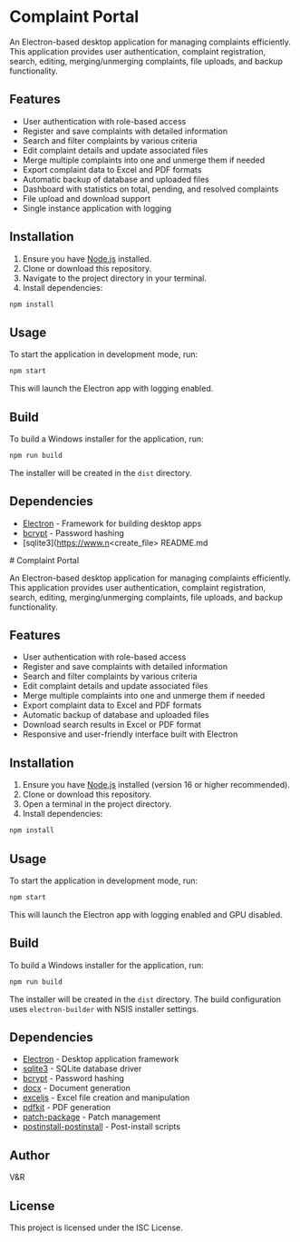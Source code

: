 # Complaint Portal

An Electron-based desktop application for managing complaints efficiently. This application provides user authentication, complaint registration, search, editing, merging/unmerging complaints, file uploads, and backup functionality.

## Features

- User authentication with role-based access
- Register and save complaints with detailed information
- Search and filter complaints by various criteria
- Edit complaint details and update associated files
- Merge multiple complaints into one and unmerge them if needed
- Export complaint data to Excel and PDF formats
- Automatic backup of database and uploaded files
- Dashboard with statistics on total, pending, and resolved complaints
- File upload and download support
- Single instance application with logging

## Installation

1. Ensure you have [Node.js](https://nodejs.org/) installed.
2. Clone or download this repository.
3. Navigate to the project directory in your terminal.
4. Install dependencies:

```bash
npm install
```

## Usage

To start the application in development mode, run:

```bash
npm start
```

This will launch the Electron app with logging enabled.

## Build

To build a Windows installer for the application, run:

```bash
npm run build
```

The installer will be created in the `dist` directory.

## Dependencies

- [Electron](https://www.electronjs.org/) - Framework for building desktop apps
- [bcrypt](https://www.npmjs.com/package/bcrypt) - Password hashing
- [sqlite3](https://www.n<create_file>
<path>README.md</path>
<content>
# Complaint Portal

An Electron-based desktop application for managing complaints efficiently. This application provides user authentication, complaint registration, search, editing, merging/unmerging complaints, file uploads, and backup functionality.

## Features

- User authentication with role-based access
- Register and save complaints with detailed information
- Search and filter complaints by various criteria
- Edit complaint details and update associated files
- Merge multiple complaints into one and unmerge them if needed
- Export complaint data to Excel and PDF formats
- Automatic backup of database and uploaded files
- Download search results in Excel or PDF format
- Responsive and user-friendly interface built with Electron

## Installation

1. Ensure you have [Node.js](https://nodejs.org/) installed (version 16 or higher recommended).
2. Clone or download this repository.
3. Open a terminal in the project directory.
4. Install dependencies:

```bash
npm install
```

## Usage

To start the application in development mode, run:

```bash
npm start
```

This will launch the Electron app with logging enabled and GPU disabled.

## Build

To build a Windows installer for the application, run:

```bash
npm run build
```

The installer will be created in the `dist` directory. The build configuration uses `electron-builder` with NSIS installer settings.

## Dependencies

- [Electron](https://www.electronjs.org/) - Desktop application framework
- [sqlite3](https://www.npmjs.com/package/sqlite3) - SQLite database driver
- [bcrypt](https://www.npmjs.com/package/bcrypt) - Password hashing
- [docx](https://www.npmjs.com/package/docx) - Document generation
- [exceljs](https://www.npmjs.com/package/exceljs) - Excel file creation and manipulation
- [pdfkit](https://www.npmjs.com/package/pdfkit) - PDF generation
- [patch-package](https://www.npmjs.com/package/patch-package) - Patch management
- [postinstall-postinstall](https://www.npmjs.com/package/postinstall-postinstall) - Post-install scripts

## Author

V&R

## License

This project is licensed under the ISC License.
